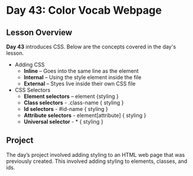 # Day 43: Color Vocab Webpage
## Lesson Overview
**Day 43** introduces CSS. Below are the concepts covered in the day's lesson.
-	Adding CSS
    -   **Inline** – Goes into the same line as the element
    -   **Internal** – Using the style element inside the file
    -   **External** – Styes live inside their own CSS file
-	CSS Selectors
    -   **Element selectors** – element {styling }
    -   **Class selectors** - .class-name { styling }
    -   **Id selectors** - #id-name { styling }
    -   **Attribute selectors** - element[attribute] { styling }
    -   **Universal selector** - * { styling }
## Project
The day’s project involved adding styling to an HTML web page that was previously created. This involved adding styling to elements, classes, and ids.
